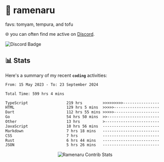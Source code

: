 # 🍜 ramenaru
favs: tomyam, tempura, and tofu

🌐 you can often find me active on [Discord](https://discordapp.com/users/503291004200157185).

![Discord Badge](https://dcbadge.vercel.app/api/shield/503291004200157185)

## 📊 Stats

Here's a summary of my recent **`coding`** activities:

<!--START_SECTION:waka-->

```txt
From: 15 May 2023 - To: 23 September 2024

Total Time: 599 hrs 4 mins

TypeScript                 219 hrs         >>>>>>>>>----------------   36.56 %
HTML                       129 hrs 5 mins  >>>>>--------------------   21.55 %
Dart                       112 hrs 55 mins >>>>>--------------------   18.85 %
Go                         54 hrs 50 mins  >>-----------------------   09.15 %
Other                      13 hrs          >------------------------   02.17 %
JavaScript                 10 hrs 56 mins  -------------------------   01.83 %
Markdown                   7 hrs 18 mins   -------------------------   01.22 %
CSS                        7 hrs           -------------------------   01.17 %
Rust                       6 hrs 44 mins   -------------------------   01.12 %
JSON                       5 hrs 26 mins   -------------------------   00.91 %
```

<!--END_SECTION:waka-->

<div style="text-align: center;">
   <img align="center" src="https://github-readme-streak-stats.herokuapp.com/?user=Ramenaru&theme=dark&card_width=520" alt="Ramenaru Contrib Stats" />
</div>

